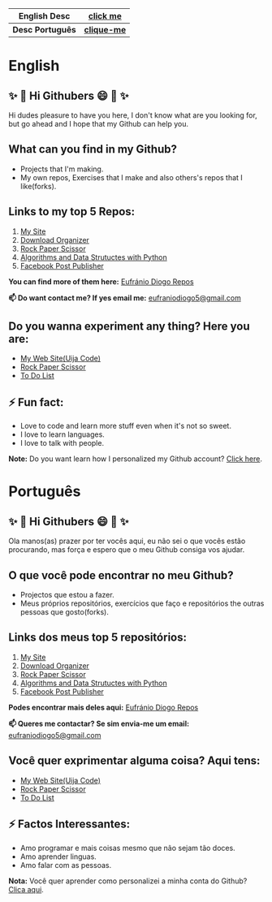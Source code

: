 
| English Desc| [click me](#English)|
|---------|--------------------------|
| **Desc Português** | **[clique-me](#Português)**|

# English

## ✨ 👋 Hi Githubers :smile: 👋 ✨

Hi dudes pleasure to have you here, I don't know what are you looking for, but go ahead and I hope that my Github can help you.

## What can you find in my Github?
  - Projects that I'm making.
  - My own repos, Exercises that I make and also others's repos that I like(forks).

## Links to my top 5 Repos:
  1. [My Site][webSiteRepo]
  2. [Download Organizer][downloadOrganizer]
  3. [Rock Paper Scissor][gameRockPaperScissorRepo]
  4. [Algorithms and Data Strutuctes with Python][algorithms&DataStructuresRepo]
  5. [Facebook Post Publisher][botPostPublisher]

**You can find more of them here:** [Eufránio Diogo Repos](https://github.com/EufranioDiogo?tab=repositories)

**📫 Do want contact me? If yes email me:** eufraniodiogo5@gmail.com

## Do you wanna experiment any thing? Here you are:
  - [My Web Site(Uija Code)][webSite]
  - [Rock Paper Scissor][gameRockPaperScissor]
  - [To Do List][toDoApp]

## ⚡ Fun fact:
  - Love to code and learn more stuff even when it's not so sweet.
  - I love to learn languages.
  - I love to talk with people.
  
**Note:** Do you want learn how I personalized my Github account? [Click here](https://dev.to/natterstefan/how-to-add-a-readme-to-your-github-profile-2bo9).


# Português

## ✨ 👋 Hi Githubers :smile: 👋 ✨

Ola manos(as) prazer por ter vocês aqui, eu não sei o que vocês estão procurando, mas força e espero que o meu Github consiga vos ajudar.

## O que você pode encontrar no meu Github?
  - Projectos que estou a fazer.
  - Meus próprios repositórios, exercícios que faço e repositórios the outras pessoas que gosto(forks).

## Links dos meus top 5 repositórios:
  1. [My Site][webSiteRepo]
  2. [Download Organizer][downloadOrganizer]
  3. [Rock Paper Scissor][gameRockPaperScissorRepo]
  4. [Algorithms and Data Strutuctes with Python][algorithms&DataStructuresRepo]
  5. [Facebook Post Publisher][botPostPublisher]

**Podes encontrar mais deles aqui:** [Eufránio Diogo Repos](https://github.com/EufranioDiogo?tab=repositories)

**📫 Queres me contactar? Se sim envia-me um email:** eufraniodiogo5@gmail.com

## Você quer exprimentar alguma coisa? Aqui tens:
  - [My Web Site(Uija Code)][webSite]
  - [Rock Paper Scissor][gameRockPaperScissor]
  - [To Do List][toDoApp]

## ⚡ Factos Interessantes:
  - Amo programar e mais coisas mesmo que não sejam tão doces.
  - Amo aprender linguas.
  - Amo falar com as pessoas.
  
**Nota:** Você quer aprender como personalizei a minha conta do Github? [Clica aqui](https://dev.to/natterstefan/how-to-add-a-readme-to-your-github-profile-2bo9).

<!--
**EufranioDiogo/EufranioDiogo** is a ✨ _special_ ✨ repository because its `README.md` (this file) appears on your GitHub profile.

Here are some ideas to get you started:

- 🔭 I’m currently working on ...
- 🌱 I’m currently learning ...
- 👯 I’m looking to collaborate on ...
- 🤔 I’m looking for help with ...
- 💬 Ask me about ...
- 📫 How to reach me: ...
- 😄 Pronouns: ...
- ⚡ Fun fact: ...
-->

[webSite]: https://eufraniodiogo.github.io/Meu-Web-Site
[toDoApp]: https://eufraniodiogo.github.io/toDoApp
[gameRockPaperScissor]: https://eufraniodiogo.github.io/Rock-Paper-Scissor
[webSiteRepo]: https://github.com/EufranioDiogo/Meu-Web-Site
[algorithms&DataStructuresRepo]: https://github.com/EufranioDiogo/Python-Algorithms-and-Complexity
[gameRockPaperScissorRepo]: https://github.com/EufranioDiogo/Rock-Paper-Scissor
[toDoAppRepo]: https://github.com/EufranioDiogo/toDoApp
[pomodoroRepo]: https://github.com/EufranioDiogo/Pomodoro
[hyperSkillProjectsRepo]: https://github.com/EufranioDiogo/HyperSkillProjects
[botPostPublisher]: https://github.com/EufranioDiogo/Bot_Publicador_de_Post_Facebook
[downloadOrganizer]: https://github.com/EufranioDiogo/Download-Organizer
